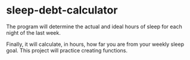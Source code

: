 # sleep-debt-calculator
The program will determine the actual and ideal hours of sleep for each night of the last week.


Finally, it will calculate, in hours, how far you are from your weekly sleep goal.
This project will practice creating functions.
